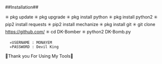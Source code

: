 ##Installation##

✳️ pkg update
✳️ pkg upgrade
✳️ pkg install python
✳️ pkg install python2
✳️ pip2 install requests
✳️ pip2 install mechanize
✳️ pkg install git
✳️ git clone https://github.com/
✳️ cd DK-Bomber
✳️ python2 DK-Bomb.py

      ✳️USERNAME : MONAYEM
      ✳️PASSWORD : Devil King

💚Thank you For Using My Tools💚
